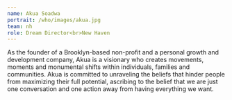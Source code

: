 ```yaml
---
name: Akua Soadwa
portrait: /who/images/akua.jpg
team: nh
role: Dream Director<br>New Haven
---
```


As the founder of a Brooklyn-based non-profit and a personal growth and development company, Akua is a visionary who creates movements, moments and monumental shifts within individuals, families and communities. Akua is committed to unraveling the beliefs that hinder people from maximizing their full potential, ascribing to the belief that we are just one conversation and one action away from having everything we want.
